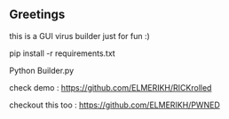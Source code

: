 Greetings
-------------
this is a GUI virus builder just for fun :)

pip install -r requirements.txt

Python Builder.py

check demo : https://github.com/ELMERIKH/RICKrolled 

checkout this too : https://github.com/ELMERIKH/PWNED
